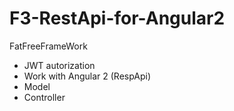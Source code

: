 # F3-RestApi-for-Angular2

FatFreeFrameWork
 - JWT autorization
 - Work with Angular 2 (RespApi)
 - Model
 - Controller
